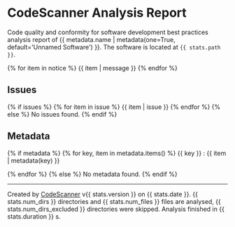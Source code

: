 # CodeScanner Analysis Report

Code quality and conformity for software development best practices analysis
report of {{ metadata.name | metadata(one=True, default='Unnamed Software') }}. The
software is located at `{{ stats.path }}`.

{% for item in notice %}
{{ item | message }}
{% endfor %}

## Issues

{% if issues %}
{% for item in issue %}
{{ item | issue }}
{% endfor %}
{% else %}
No issues found.
{% endif %}

## Metadata

{% if metadata %}
{% for key, item in metadata.items() %}
{{ key }}
: {{ item | metadata(key) }}

{% endfor %}
{% else %}
No metadata found.
{% endif %}

---
Created by [CodeScanner](https://github.com/SS-NES/codescanner) v{{ stats.version }} on {{ stats.date }}.
{{ stats.num_dirs }} directories and {{ stats.num_files }} files are analysed, {{ stats.num_dirs_excluded }} directories were skipped.
Analysis finished in {{ stats.duration }} s.
